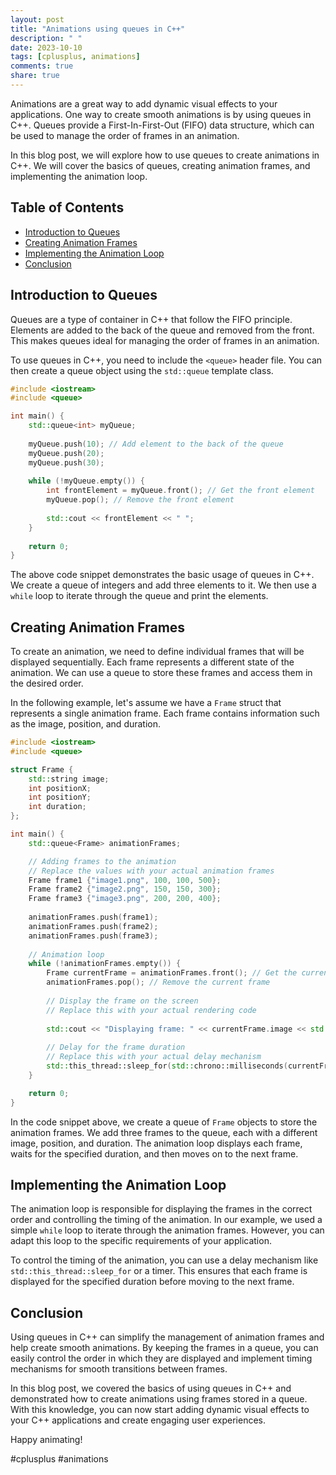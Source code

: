 ```yaml
---
layout: post
title: "Animations using queues in C++"
description: " "
date: 2023-10-10
tags: [cplusplus, animations]
comments: true
share: true
---
```


Animations are a great way to add dynamic visual effects to your applications. One way to create smooth animations is by using queues in C++. Queues provide a First-In-First-Out (FIFO) data structure, which can be used to manage the order of frames in an animation.

In this blog post, we will explore how to use queues to create animations in C++. We will cover the basics of queues, creating animation frames, and implementing the animation loop.

## Table of Contents
- [Introduction to Queues](#introduction-to-queues)
- [Creating Animation Frames](#creating-animation-frames)
- [Implementing the Animation Loop](#implementing-the-animation-loop)
- [Conclusion](#conclusion)

## Introduction to Queues

Queues are a type of container in C++ that follow the FIFO principle. Elements are added to the back of the queue and removed from the front. This makes queues ideal for managing the order of frames in an animation.

To use queues in C++, you need to include the `<queue>` header file. You can then create a queue object using the `std::queue` template class.

```cpp
#include <iostream>
#include <queue>

int main() {
    std::queue<int> myQueue;
    
    myQueue.push(10); // Add element to the back of the queue
    myQueue.push(20);
    myQueue.push(30);
    
    while (!myQueue.empty()) {
        int frontElement = myQueue.front(); // Get the front element
        myQueue.pop(); // Remove the front element
        
        std::cout << frontElement << " ";
    }
    
    return 0;
}
```

The above code snippet demonstrates the basic usage of queues in C++. We create a queue of integers and add three elements to it. We then use a `while` loop to iterate through the queue and print the elements.

## Creating Animation Frames

To create an animation, we need to define individual frames that will be displayed sequentially. Each frame represents a different state of the animation. We can use a queue to store these frames and access them in the desired order.

In the following example, let's assume we have a `Frame` struct that represents a single animation frame. Each frame contains information such as the image, position, and duration.

```cpp
#include <iostream>
#include <queue>

struct Frame {
    std::string image;
    int positionX;
    int positionY;
    int duration;
};

int main() {
    std::queue<Frame> animationFrames;

    // Adding frames to the animation
    // Replace the values with your actual animation frames
    Frame frame1 {"image1.png", 100, 100, 500};
    Frame frame2 {"image2.png", 150, 150, 300};
    Frame frame3 {"image3.png", 200, 200, 400};
    
    animationFrames.push(frame1);
    animationFrames.push(frame2);
    animationFrames.push(frame3);
    
    // Animation loop
    while (!animationFrames.empty()) {
        Frame currentFrame = animationFrames.front(); // Get the current frame
        animationFrames.pop(); // Remove the current frame
        
        // Display the frame on the screen
        // Replace this with your actual rendering code
        
        std::cout << "Displaying frame: " << currentFrame.image << std::endl;
        
        // Delay for the frame duration
        // Replace this with your actual delay mechanism
        std::this_thread::sleep_for(std::chrono::milliseconds(currentFrame.duration));
    }

    return 0;
}
```

In the code snippet above, we create a queue of `Frame` objects to store the animation frames. We add three frames to the queue, each with a different image, position, and duration. The animation loop displays each frame, waits for the specified duration, and then moves on to the next frame.

## Implementing the Animation Loop

The animation loop is responsible for displaying the frames in the correct order and controlling the timing of the animation. In our example, we used a simple `while` loop to iterate through the animation frames. However, you can adapt this loop to the specific requirements of your application.

To control the timing of the animation, you can use a delay mechanism like `std::this_thread::sleep_for` or a timer. This ensures that each frame is displayed for the specified duration before moving to the next frame.

## Conclusion

Using queues in C++ can simplify the management of animation frames and help create smooth animations. By keeping the frames in a queue, you can easily control the order in which they are displayed and implement timing mechanisms for smooth transitions between frames.

In this blog post, we covered the basics of using queues in C++ and demonstrated how to create animations using frames stored in a queue. With this knowledge, you can now start adding dynamic visual effects to your C++ applications and create engaging user experiences.

Happy animating!

#cplusplus #animations